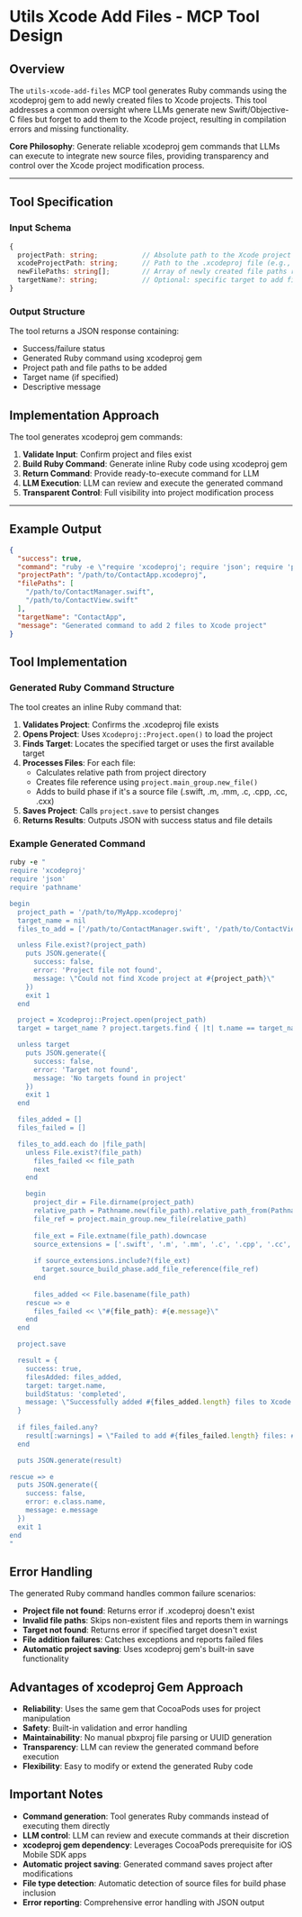 # Utils Xcode Add Files - MCP Tool Design

## Overview

The `utils-xcode-add-files` MCP tool generates Ruby commands using the xcodeproj gem to add newly created files to Xcode projects. This tool addresses a common oversight where LLMs generate new Swift/Objective-C files but forget to add them to the Xcode project, resulting in compilation errors and missing functionality.

**Core Philosophy**: Generate reliable xcodeproj gem commands that LLMs can execute to integrate new source files, providing transparency and control over the Xcode project modification process.

---

## Tool Specification

### Input Schema

```typescript
{
  projectPath: string;           // Absolute path to the Xcode project directory
  xcodeProjectPath: string;      // Path to the .xcodeproj file (e.g., "MyApp.xcodeproj")
  newFilePaths: string[];        // Array of newly created file paths relative to project root
  targetName?: string;           // Optional: specific target to add files to (defaults to main app target)
}
```

### Output Structure

The tool returns a JSON response containing:
- Success/failure status
- Generated Ruby command using xcodeproj gem
- Project path and file paths to be added
- Target name (if specified)
- Descriptive message

## Implementation Approach

The tool generates xcodeproj gem commands:

1. **Validate Input**: Confirm project and files exist
2. **Build Ruby Command**: Generate inline Ruby code using xcodeproj gem
3. **Return Command**: Provide ready-to-execute command for LLM
4. **LLM Execution**: LLM can review and execute the generated command
5. **Transparent Control**: Full visibility into project modification process

---

## Example Output

```json
{
  "success": true,
  "command": "ruby -e \"require 'xcodeproj'; require 'json'; require 'pathname'; ...\"",
  "projectPath": "/path/to/ContactApp.xcodeproj",
  "filePaths": [
    "/path/to/ContactManager.swift",
    "/path/to/ContactView.swift"
  ],
  "targetName": "ContactApp",
  "message": "Generated command to add 2 files to Xcode project"
}
```

## Tool Implementation

### Generated Ruby Command Structure

The tool creates an inline Ruby command that:

1. **Validates Project**: Confirms the .xcodeproj file exists
2. **Opens Project**: Uses `Xcodeproj::Project.open()` to load the project
3. **Finds Target**: Locates the specified target or uses the first available target
4. **Processes Files**: For each file:
   - Calculates relative path from project directory
   - Creates file reference using `project.main_group.new_file()`
   - Adds to build phase if it's a source file (.swift, .m, .mm, .c, .cpp, .cc, .cxx)
5. **Saves Project**: Calls `project.save` to persist changes
6. **Returns Results**: Outputs JSON with success status and file details

### Example Generated Command

```ruby
ruby -e "
require 'xcodeproj'
require 'json'
require 'pathname'

begin
  project_path = '/path/to/MyApp.xcodeproj'
  target_name = nil
  files_to_add = ['/path/to/ContactManager.swift', '/path/to/ContactView.swift']

  unless File.exist?(project_path)
    puts JSON.generate({
      success: false,
      error: 'Project file not found',
      message: \"Could not find Xcode project at #{project_path}\"
    })
    exit 1
  end

  project = Xcodeproj::Project.open(project_path)
  target = target_name ? project.targets.find { |t| t.name == target_name } : project.targets.first

  unless target
    puts JSON.generate({
      success: false,
      error: 'Target not found',
      message: 'No targets found in project'
    })
    exit 1
  end

  files_added = []
  files_failed = []

  files_to_add.each do |file_path|
    unless File.exist?(file_path)
      files_failed << file_path
      next
    end

    begin
      project_dir = File.dirname(project_path)
      relative_path = Pathname.new(file_path).relative_path_from(Pathname.new(project_dir)).to_s
      file_ref = project.main_group.new_file(relative_path)
      
      file_ext = File.extname(file_path).downcase
      source_extensions = ['.swift', '.m', '.mm', '.c', '.cpp', '.cc', '.cxx']
      
      if source_extensions.include?(file_ext)
        target.source_build_phase.add_file_reference(file_ref)
      end
      
      files_added << File.basename(file_path)
    rescue => e
      files_failed << \"#{file_path}: #{e.message}\"
    end
  end

  project.save

  result = {
    success: true,
    filesAdded: files_added,
    target: target.name,
    buildStatus: 'completed',
    message: \"Successfully added #{files_added.length} files to Xcode project\"
  }
  
  if files_failed.any?
    result[:warnings] = \"Failed to add #{files_failed.length} files: #{files_failed.join(', ')}\"
  end

  puts JSON.generate(result)

rescue => e
  puts JSON.generate({
    success: false,
    error: e.class.name,
    message: e.message
  })
  exit 1
end
"
```

## Error Handling

The generated Ruby command handles common failure scenarios:

- **Project file not found**: Returns error if .xcodeproj doesn't exist
- **Invalid file paths**: Skips non-existent files and reports them in warnings
- **Target not found**: Returns error if specified target doesn't exist
- **File addition failures**: Catches exceptions and reports failed files
- **Automatic project saving**: Uses xcodeproj gem's built-in save functionality

## Advantages of xcodeproj Gem Approach

- **Reliability**: Uses the same gem that CocoaPods uses for project manipulation
- **Safety**: Built-in validation and error handling
- **Maintainability**: No manual pbxproj file parsing or UUID generation
- **Transparency**: LLM can review the generated command before execution
- **Flexibility**: Easy to modify or extend the generated Ruby code

## Important Notes

- **Command generation**: Tool generates Ruby commands instead of executing them directly
- **LLM control**: LLM can review and execute commands at their discretion
- **xcodeproj gem dependency**: Leverages CocoaPods prerequisite for iOS Mobile SDK apps
- **Automatic project saving**: Generated command saves project after modifications
- **File type detection**: Automatic detection of source files for build phase inclusion
- **Error reporting**: Comprehensive error handling with JSON output
